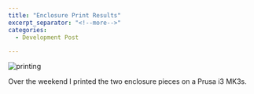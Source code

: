 ```yaml
---
title: "Enclosure Print Results"
excerpt_separator: "<!--more-->"
categories:
  - Development Post

---
```

![printing]({{site.baseurl}}/assets/images/IMG_7778.jpg)

Over the weekend I printed the two enclosure pieces on a Prusa i3 MK3s.